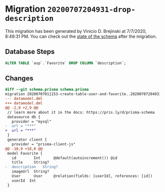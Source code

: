 # Migration `20200707204931-drop-description`

This migration has been generated by Vinicio D. Brejinski at 7/7/2020, 8:49:31 PM.
You can check out the [state of the schema](./schema.prisma) after the migration.

## Database Steps

```sql
ALTER TABLE `asp`.`Favorite` DROP COLUMN `description`;
```

## Changes

```diff
diff --git schema.prisma schema.prisma
migration 20200707011153-create-table-user-and-favorite..20200707204931-drop-description
--- datamodel.dml
+++ datamodel.dml
@@ -2,9 +2,9 @@
 // learn more about it in the docs: https://pris.ly/d/prisma-schema
 datasource db {
   provider = "mysql"
-  url = "***"
+  url = "***"
 }
 generator client {
   provider = "prisma-client-js"
@@ -18,9 +18,8 @@
 model Favorite {
   id        Int      @default(autoincrement()) @id
   title     String?
-  description   String?
   imageUrl  String?
   User      User     @relation(fields: [userId], references: [id])
   userId  Int
 }
```


